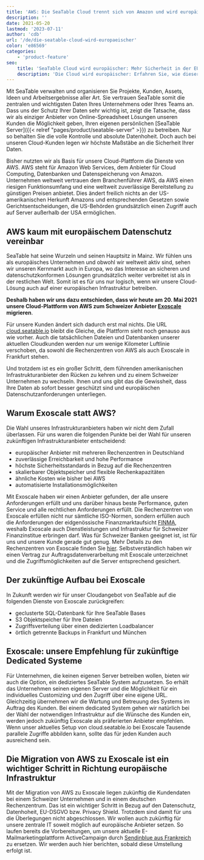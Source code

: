 ```yaml
---
title: 'AWS: Die SeaTable Cloud trennt sich von Amazon und wird europäischer'
description: ''
date: 2021-05-20
lastmod: '2023-07-11'
author: 'cdb'
url: '/de/die-seatable-cloud-wird-europaeischer'
color: 'e86569'
categories:
    - 'product-feature'
seo:
    title: 'SeaTable Cloud wird europäischer: Mehr Sicherheit in der EU'
    description: 'Die Cloud wird europäischer: Erfahren Sie, wie dieser Schritt die Datensicherheit stärkt und neue Möglichkeiten für Nutzer in der EU schafft.'
---
```


Mit SeaTable verwalten und organisieren Sie Projekte, Kunden, Assets, Ideen und Arbeitsergebnisse aller Art. Sie vertrauen SeaTable somit die zentralen und wichtigsten Daten Ihres Unternehmens oder Ihres Teams an. Dass uns der Schutz Ihrer Daten sehr wichtig ist, zeigt die Tatsache, dass wir als einziger Anbieter von Online-Spreadsheet Lösungen unseren Kunden die Möglichkeit geben, Ihren eigenen persönlichen [SeaTable Server]({{< relref "pages/product/seatable-server" >}}) zu betreiben. Nur so behalten Sie die volle Kontrolle und absolute Datenhoheit. Doch auch bei unseren Cloud-Kunden legen wir höchste Maßstäbe an die Sicherheit Ihrer Daten.

Bisher nutzten wir als Basis für unsere Cloud-Plattform die Dienste von AWS. AWS steht für Amazon Web Services, dem Anbieter für Cloud Computing, Datenbanken und Datenspeicherung von Amazon. Unternehmen weltweit vertrauen dem Branchenführer AWS, da AWS einen riesigen Funktionsumfang und eine weltweit zuverlässige Bereitstellung zu günstigen Preisen anbietet. Dies ändert freilich nichts an der US-amerikanischen Herkunft Amazons und entsprechenden Gesetzen sowie Gerichtsentscheidungen, die US-Behörden grundsätzlich einen Zugriff auch auf Server außerhalb der USA ermöglichen.

## AWS kaum mit europäischem Datenschutz vereinbar

SeaTable hat seine Wurzeln und seinen Hauptsitz in Mainz. Wir fühlen uns als europäisches Unternehmen und obwohl wir weltweit aktiv sind, sehen wir unseren Kernmarkt auch in Europa, wo das Interesse an sicheren und datenschutzkonformen Lösungen grundsätzlich weiter verbreitet ist als in der restlichen Welt. Somit ist es für uns nur logisch, wenn wir unsere Cloud-Lösung auch auf einer europäischen Infrastruktur betreiben.

**Deshalb haben wir uns dazu entschieden, dass wir heute am 20. Mai 2021 unsere Cloud-Plattform von AWS zum Schweizer Anbieter [Exoscale](https://www.exoscale.com/) migrieren**.

Für unsere Kunden ändert sich dadurch erst mal nichts. Die URL [cloud.seatable.io](https://cloud.seatable.io) bleibt die Gleiche, die Plattform sieht noch genauso aus wie vorher. Auch die tatsächlichen Dateien und Datenbanken unserer aktuellen Cloudkunden werden nur um wenige Kilometer Luftlinie verschoben, da sowohl die Rechenzentren von AWS als auch Exoscale in Frankfurt stehen.

Und trotzdem ist es ein großer Schritt, dem führenden amerikanischen Infrastrukturanbieter den Rücken zu kehren und zu einem Schweizer Unternehmen zu wechseln. Ihnen und uns gibt das die Gewissheit, dass Ihre Daten ab sofort besser geschützt sind und europäischen Datenschutzanforderungen unterliegen.

## Warum Exoscale statt AWS?

Die Wahl unseres Infrastrukturanbieters haben wir nicht dem Zufall überlassen. Für uns waren die folgenden Punkte bei der Wahl für unseren zukünftigen Infrastrukturanbieter entscheidend:

- europäischer Anbieter mit mehreren Rechenzentren in Deutschland
- zuverlässige Erreichbarkeit und hohe Performance
- höchste Sicherheitsstandards in Bezug auf die Rechenzentren
- skalierbarer Objektspeicher und flexible Rechenkapazitäten
- ähnliche Kosten wie bisher bei AWS
- automatisierte Installationsmöglichkeiten

Mit Exoscale haben wir einen Anbieter gefunden, der alle unsere Anforderungen erfüllt und uns darüber hinaus beste Performance, guten Service und alle rechtlichen Anforderungen erfüllt. Die Rechenzentren von Exoscale erfüllen nicht nur sämtliche ISO-Normen, sondern erfüllen auch die Anforderungen der eidgenössische Finanzmarktaufsicht [FINMA](https://finma.ch/de/), weshalb Exoscale auch Dienstleistungen und Infrastruktur für Schweizer Finanzinstitue erbringen darf. Was für Schweizer Banken geeignet ist, ist für uns und unsere Kunde gerade gut genug. Mehr Details zu den Rechenzentren von Exoscale finden Sie [hier](https://www.exoscale.com/compliance/). Selbstverständlich haben wir einen Vertrag zur Auftragsdatenverarbeitung mit Exoscale unterzeichnet und die Zugriffsmöglichkeiten auf die Server entsprechend gesichert.

## Der zukünftige Aufbau bei Exoscale

In Zukunft werden wir für unser Cloudangebot von SeaTable auf die folgenden Dienste von Exoscale zurückgreifen:

- geclusterte SQL-Datenbank für Ihre SeaTable Bases
- S3 Objektspeicher für Ihre Dateien
- Zugriffsverteilung über einen dedizierten Loadbalancer
- örtlich getrennte Backups in Frankfurt und München

## Exoscale: unsere Empfehlung für zukünftige Dedicated Systeme

Für Unternehmen, die keinen eigenen Server betreiben wollen, bieten wir auch die Option, ein dediziertes SeaTable System aufzusetzen. So erhält das Unternehmen seinen eigenen Server und die Möglichkeit für ein individuelles Customizing und den Zugriff über eine eigene URL. Gleichzeitig übernehmen wir die Wartung und Betreuung des Systems im Auftrag des Kunden. Bei einem dedicated System gehen wir natürlich bei der Wahl der notwendigen Infrastruktur auf die Wünsche des Kunden ein, werden jedoch zukünftig Exoscale als präferierten Anbieter empfehlen. Wenn unser aktuelles Setup von cloud.seatable.io bei Exoscale Tausende parallele Zugriffe abbilden kann, sollte das für jeden Kunden auch ausreichend sein.

## Die Migration von AWS zu Exoscale ist ein wichtiger Schritt in Richtung europäische Infrastruktur

Mit der Migration von AWS zu Exoscale liegen zukünftig die Kundendaten bei einem Schweizer Unternehmen und in einem deutschen Rechenzentrum. Das ist ein wichtiger Schritt in Bezug auf den Datenschutz, Datenhoheit, EU-DSGVO bzw. Privacy Shield. Trotzdem sind damit für uns die Überlegungen nicht abgeschlossen. Wir wollen auch zukünftig für unsere zentrale IT soweit möglich auf europäische Anbieter setzen. So laufen bereits die Vorbereitungen, um unsere aktuelle E-Mailmarketingplattform ActiveCampaign durch [Sendinblue aus Frankreich](https://de.sendinblue.com/) zu ersetzen. Wir werden auch hier berichten, sobald diese Umstellung erfolgt ist.
